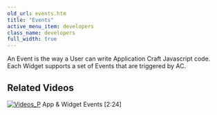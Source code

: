 ```yaml
---
old_url: events.htm
title: "Events"
active_menu_item: developers
class_name: developers
full_width: true
---
```



An Event is the way a User can write Application Craft Javascript code. Each Widget supports a set of Events that are triggered by AC.

## Related Videos

[![Videos\_P](/img/docs/videos_p.png)](http://www.youtube.com/v/UYwR5Q2fgeI?autoplay=1&hd=1&fs=1&showsearch=0&rel=0&) App & Widget Events [2:24]
